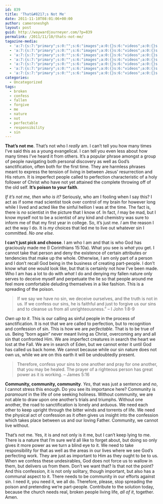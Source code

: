 ```yaml
---
id: 839
title: 'That&#8217;s Not Me'
date: 2011-11-10T08:01:06+00:00
author: cameroneshgh
layout: post
guid: http://waywardjourneyer.com/?p=839
permalink: /2011/11/10/thats-not-me/
tagazine-media:
  - 'a:7:{s:7:"primary";s:0:"";s:6:"images";a:0:{}s:6:"videos";a:0:{}s:11:"image_count";s:1:"0";s:6:"author";s:8:"19879429";s:7:"blog_id";s:8:"19280981";s:9:"mod_stamp";s:19:"2011-11-10 13:01:06";}'
  - 'a:7:{s:7:"primary";s:0:"";s:6:"images";a:0:{}s:6:"videos";a:0:{}s:11:"image_count";s:1:"0";s:6:"author";s:8:"19879429";s:7:"blog_id";s:8:"19280981";s:9:"mod_stamp";s:19:"2011-11-10 13:01:06";}'
  - 'a:7:{s:7:"primary";s:0:"";s:6:"images";a:0:{}s:6:"videos";a:0:{}s:11:"image_count";s:1:"0";s:6:"author";s:8:"19879429";s:7:"blog_id";s:8:"19280981";s:9:"mod_stamp";s:19:"2011-11-10 13:01:06";}'
  - 'a:7:{s:7:"primary";s:0:"";s:6:"images";a:0:{}s:6:"videos";a:0:{}s:11:"image_count";s:1:"0";s:6:"author";s:8:"19879429";s:7:"blog_id";s:8:"19280981";s:9:"mod_stamp";s:19:"2011-11-10 13:01:06";}'
  - 'a:7:{s:7:"primary";s:0:"";s:6:"images";a:0:{}s:6:"videos";a:0:{}s:11:"image_count";s:1:"0";s:6:"author";s:8:"19879429";s:7:"blog_id";s:8:"19280981";s:9:"mod_stamp";s:19:"2011-11-10 13:01:06";}'
  - 'a:7:{s:7:"primary";s:0:"";s:6:"images";a:0:{}s:6:"videos";a:0:{}s:11:"image_count";s:1:"0";s:6:"author";s:8:"19879429";s:7:"blog_id";s:8:"19280981";s:9:"mod_stamp";s:19:"2011-11-10 13:01:06";}'
  - 'a:7:{s:7:"primary";s:0:"";s:6:"images";a:0:{}s:6:"videos";a:0:{}s:11:"image_count";s:1:"0";s:6:"author";s:8:"19879429";s:7:"blog_id";s:8:"19280981";s:9:"mod_stamp";s:19:"2011-11-10 13:01:06";}'
categories:
  - Uncategorized
tags:
  - broken
  - confess
  - fallen
  - forgive
  - me
  - nature
  - not
  - perfectable
  - responsibility
  - sin
---
```

**That&#8217;s not me**. That&#8217;s not who I _really_ am. I can&#8217;t tell you how many times I&#8217;ve said this as a young evangelical. I can tell you even less about how many times I&#8217;ve heard it from others. It&#8217;s a popular phrase amongst a group of people navigating both personal discovery as well as God&#8217;s sanctification, often both for the first time. They are harmless phrases meant to express the tension of living in between Jesus&#8217; resurrection and His return. It is imperfect people called to perfection characteristic of a holy follower of Christ who have not yet attained the complete throwing off of the old self. **It&#8217;s poison to your faith**.

_If it&#8217;s not me, then who is it?_ Seriously, who am I fooling when I say this? I act as if some mad scientist took over control of my brain for however long while I lived and acted like the sinful hellion I was at the time. The fact is, there is _no_ scientist in the picture that I know of. In fact, _I_ may be mad, but I know myself not to be a scientist of any kind and chemistry was sure to inform me of that my first year in college. So, it&#8217;s just me. _I_ am the reason I act the way I do. It is _my_ choices that led me to live out whatever sin I committed. _No one else_.

**I can&#8217;t just pick and choose**. I am who I am and that is who God has graciously made me (I Corinthians 15:10a). What you see is _what_ you get. I cannot take that person and deny the existence of certain attributes or tendencies that make up the whole. Otherwise, I am only part of a person and I don&#8217;t recall God being in the business of creating part-people. I don&#8217;t know what one would look like, but that is certainly not how I&#8217;ve been made. Who I am has a lot to do with _what_ I do and denying my fallen nature only serves to deceive myself and perpetuate the lie so that people around me feel more comfortable deluding themselves in a like fashion. This is a spreading of the poison.

> If we say we have no sin, we deceive ourselves, and the truth is not in us. If we confess our sins, he is faithful and just to forgive us our sins and to cleanse us from all unrighteousness.&#8221; &#8211; I John 1:8-9

_Own up to it_. This is our calling as sinful people in the process of sanctification. It is not that we are called to perfection, but to recognition and confession of sin. This is how we are _perfectable_. That is to be true of us. Being &#8220;born again&#8221; never meant living as Christ, overcoming any and all sin that confronted Him. We are imperfect creatures in search the heart we lost at the Fall. We are in search of Eden, but we cannot enter it until God has called us back home. We cannot because while our sin nature does not own us, while we are on this earth it will be undoubtedly present.

> Therefore, confess your sins to one another and pray for one another, that you may be healed. The prayer of a righteous person has great power as it is working. &#8211; James 5:16

**Community, community, community**. _Yes_, that was just a sentence and _no_, I cannot stress this enough. Do you see its importance here? Community is _paramount_ in the life of one seeking holiness. Without community, we are not able to draw upon one another&#8217;s trials and triumphs. Without one another, the road to sanctification is lonely and arduous. We need each other to keep upright through the bitter winds and torrents of life. We need the physical act of confession as it often gives us insight into the confession which takes place between us and our loving Father. Community, we cannot live without.

That&#8217;s not me. Yes, it is and not only is it me, but I can&#8217;t keep lying to me. There is a nature that I&#8217;m sure we&#8217;d all like to forget about, but doing so only gives it more power as we turn a blind eye to it. We need to take responsibility for that as well as the areas in our lives where we see God&#8217;s perfecting work. They are just as important to Him as they ought to be to us. When we confess these undesirables, God does not force us to wallow in them, but delivers us from them. Don&#8217;t we want that? Is that not the point? And this confession, it is not only solitary, though important, but also has a communal aspect to it. There needs to be community in our efforts against sin. I need it, you need it, we all do. Therefore, please, stop spreading the poison and pretending we&#8217;re part-people. Contribute to the solution today, because the church needs real, broken people living life, _all of it_, together. Amen.